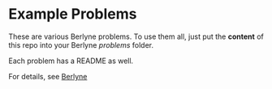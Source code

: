 Example Problems
================

These are various Berlyne problems. To use them all,
just put the **content** of this repo into your Berlyne _problems_ folder.

Each problem has a README as well.

For details, see [Berlyne](https://github.com/rugo/berlyne)
